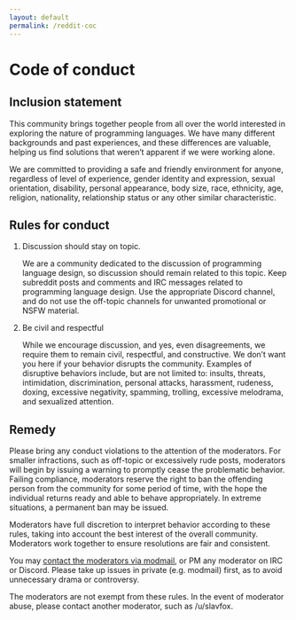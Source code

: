 ```yaml
---
layout: default
permalink: /reddit-coc
---
```

# Code of conduct
## Inclusion statement

This community brings together people from all over the world
interested in exploring the nature of programming languages.
We have many different backgrounds and past experiences,
and these differences are valuable, helping us find solutions
that weren’t apparent if we were working alone.

We are committed to providing a safe and friendly environment for anyone,
regardless of level of experience, gender identity and expression,
sexual orientation, disability, personal appearance, body size, race, ethnicity,
age, religion, nationality, relationship status
or any other similar characteristic.

## Rules for conduct
1. Discussion should stay on topic.

   We are a community dedicated to the discussion of programming language design,
   so discussion should remain related to this topic.
   Keep subreddit posts and comments and IRC messages related
   to programming language design. Use the appropriate Discord channel,
   and do not use the off-topic channels for unwanted promotional or NSFW material.

2. Be civil and respectful

   While we encourage discussion, and yes, even disagreements,
   we require them to remain civil, respectful, and constructive.
   We don’t want you here if your behavior disrupts the community.
   Examples of disruptive behaviors include, but are not limited to:
   insults, threats, intimidation, discrimination, personal attacks,
   harassment, rudeness, doxing, excessive negativity, spamming, trolling,
   excessive melodrama, and sexualized attention. 

## Remedy
Please bring any conduct violations to the attention of the moderators.
For smaller infractions, such as off-topic or excessively rude posts,
moderators will begin by issuing a warning to promptly cease the problematic behavior.
Failing compliance, moderators reserve the right to ban the offending person
from the community for some period of time, with the hope the individual returns
ready and able to behave appropriately.
In extreme situations, a permanent ban may be issued.

Moderators have full discretion to interpret behavior according to these rules,
taking into account the best interest of the overall community.
Moderators work together to ensure resolutions are fair and consistent.

You may 
[contact the moderators via modmail](https://www.reddit.com/message/compose?to=%2Fr%2FProgrammingLanguages),
or PM any moderator on IRC or Discord.
Please take up issues in private (e.g. modmail) first,
as to avoid unnecessary drama or controversy.

The moderators are not exempt from these rules.
In the event of moderator abuse, please contact another moderator, such as /u/slavfox.
